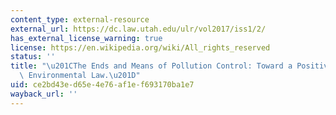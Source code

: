 ```yaml
---
content_type: external-resource
external_url: https://dc.law.utah.edu/ulr/vol2017/iss1/2/
has_external_license_warning: true
license: https://en.wikipedia.org/wiki/All_rights_reserved
status: ''
title: "\u201CThe Ends and Means of Pollution Control: Toward a Positive Theory of\
  \ Environmental Law.\u201D"
uid: ce2bd43e-d65e-4e76-af1e-f693170ba1e7
wayback_url: ''
---
```

